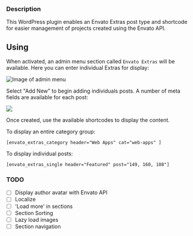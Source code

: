 ### Description

This WordPress plugin enables an Envato Extras post type and shortcode for easier management of projects created using the Envato API.

## Using

When activated, an admin menu section called `Envato Extras` will be available. Here you can enter individual Extras for display:

![Image of admin menu](http://envato.d.pr/yQcGnd/QfxgkTgB+)

Select "Add New" to begin adding individuals posts. A number of meta fields are available for each post:

![](http://envato.d.pr/yjuh2r/5SDNI5t1+)

Once created, use the available shortcodes to display the content.

To display an entire category group:

`[envato_extras_category header="Web Apps" cat="web-apps" ]`

To display individual posts:

`[envato_extras_single header="Featured" post="149, 160, 108"]`


### TODO
- [ ] Display author avatar with Envato API
- [ ] Localize
- [ ] 'Load more' in sections
- [ ] Section Sorting
- [ ] Lazy load images
- [ ] Section navigation
